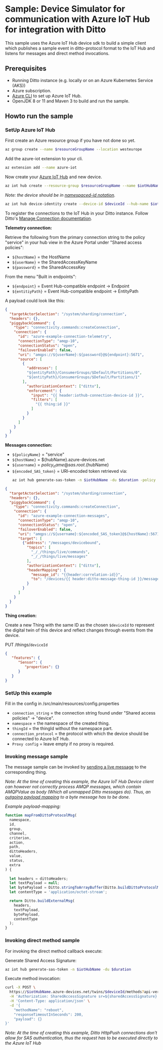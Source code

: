 # Sample: Device Simulator for communication with Azure IoT Hub for integration with Ditto
This sample uses the Azure IoT Hub device sdk to build a simple client which publishes a sample event in ditto-protocol
format to the IoT Hub and listens for messages and direct method invocations.

## Prerequisites

- Running Ditto instance (e.g. locally or on an Azure Kubernetes Service (AKS))
- Azure subscription.
- [Azure CLI](https://docs.microsoft.com/en-us/cli/azure/install-azure-cli) to set up Azure IoT Hub.
- OpenJDK 8 or 11 and Maven 3 to build and run the sample.

## Howto run the sample

### SetUp Azure IoT Hub

First create an Azure resource group if you have not done so yet.

```bash
az group create --name $resourceGroupName --location westeurope
```

Add the azure-iot extension to your cli.

```bash
az extension add --name azure-iot
```

Now create your [Azure IoT Hub](https://docs.microsoft.com/de-de/azure/iot-hub/) and new device.

```bash
az iot hub create --resource-group $resourceGroupName --name $iotHubName
```

*Note: the device should be in [namespaced-id notation](https://www.eclipse.org/ditto/basic-namespaces-and-names.html#namespaced-id).*

```bash
az iot hub device-identity create --device-id $deviceId --hub-name $iotHubName
```

To register the connections to the IoT Hub in your Ditto instance. Follow Ditto's [Manage Connection documentation](https://www.eclipse.org/ditto/connectivity-manage-connections.html).

**Telemetry connection:**

Retrieve the following from the primary connection string to the policy "service" in your hub view in the
Azure Portal under "Shared access policies":

- ```${hostName}``` = the HostName
- ```${userName}``` = the SharedAccessKeyName
- ```${password}``` = the SharedAccessKey

From the menu "Built in endpoints":

- ```${endpoint}``` = Event Hub-compatible endpoint -> Endpoint
- ```${entitiyPath}``` = Event Hub-compatible endpoint -> EntityPath

A payload could look like this:

```json
{
  "targetActorSelection": "/system/sharding/connection",
  "headers": {},
  "piggybackCommand": {
    "type": "connectivity.commands:createConnection",
    "connection": {
      "id": "azure-example-connection-telemetry",
      "connectionType": "amqp-10",
      "connectionStatus": "open",
      "failoverEnabled": false,
      "uri": "amqps://${userName}:${password}@${endpoint}:5671",
      "source": [
        {
          "addresses": [
          "${entityPath}/ConsumerGroups/$Default/Partitions/0",
          "${entityPath}/ConsumerGroups/$Default/Partitions/1"
        ],
          "authorizationContext": ["ditto"],
          "enforcement": {
            "input": "{{ header:iothub-connection-device-id }}",
            "filters": [
              "{{ thing:id }}"
            ]
          }
        }
      ]
    }
  }
}
```

**Messages connection:**

- ```${policyName}``` = "service"
- ```${hostName}``` = ${hubName}.azure-devices.net
- ```${username}``` = ${policy_name}@sas.root.${hubName}
- ```${encoded_SAS_token}``` = URI-encoded token retrieved via: 
  ```bash
  az iot hub generate-sas-token -n $iotHubName -du $duration -policy $policyName
  ```

```json
{
  "targetActorSelection": "/system/sharding/connection",
  "headers": {},
  "piggybackCommand": {
    "type": "connectivity.commands:createConnection",
    "connection": {
      "id": "azure-example-connection-messages",
      "connectionType": "amqp-10",
      "connectionStatus": "open",
      "failoverEnabled": false,
      "uri": "amqps://${username}:${encoded_SAS_token}@${hostName}:5671",
      "target": [
        {"address": "/messages/devicebound",
          "topics": [
            "_/_/things/live/commands",
            "_/_/things/live/messages"
          ],
          "authorizationContext": ["ditto"],
          "headerMapping": {
            "message_id": "{{header:correlation-id}}",
            "to": "/devices/{{ header:ditto-message-thing-id }}/messages/deviceInbound"
          }
        }
      ]
    }
  }
}
```

**Thing creation:**

Create a new Thing with the same ID as the chosen ```$deviceId``` to represent the digital twin of this device and
reflect changes through events from the device.

PUT /things/```deviceId```
```JSON
{
   "features": {
      "Sensor": {
         "properties": {}
      }
   }
}
```

### SetUp this example

Fill in the config in /src/main/resources/config.properties

- ```connection_string``` = the connection string found under "Shared access policies" -> "device".
- ```namespace``` = the namespace of the created thing.
- ```thingId``` = the thingId without the namespace part.
- ```connection_protocol``` = the protocol with which the device should be connected to Azure IoT Hub.
- ```Proxy config``` = leave empty if no proxy is required.


### Invoking message sample
The message sample can be invoked by [sending a live message](https://www.eclipse.org/ditto/protocol-specification-things-messages.html) 
to the corresponding thing.

*Note: At the time of creating this example, the Azure IoT Hub Device client can however not correctly process AMQP messages, 
which contain AMQPValue as body (Which all unmapped Ditto messages do). Thus, an [outgoing payload mapping](https://www.eclipse.org/ditto/connectivity-mapping.html) 
to a byte message has to be done.*

*Example payload-mapping:*
```javascript
function mapFromDittoProtocolMsg(
  namespace,
  id,
  group,
  channel,
  criterion,
  action,
  path,
  dittoHeaders,
  value,
  status,
  extra
) {
  
  let headers = dittoHeaders;
  let textPayload = null;
  let bytePayload = Ditto.stringToArrayBuffer(Ditto.buildDittoProtocolMsg(namespace, id, group, channel, criterion, action, path, dittoHeaders, value).toString());
  let contentType = 'application/octet-stream';

  return Ditto.buildExternalMsg(
    headers,
    textPayload,
    bytePayload,
    contentType
  );
}
```

### Invoking direct method sample

For invoking the direct method callback execute:

Generate Shared Access Signature:

```bash
az iot hub generate-sas-token -n $iotHubName -du $duration
```

Execute method invocation:

```bash
curl -X POST \
  https://$iotHubName.azure-devices.net/twins/$deviceId/methods?api-version=2018-06-30 \
  -H 'Authorization: SharedAccessSignature sr=${sharedAccessSignature}' \
  -H 'Content-Type: application/json' \
  -d '{
    "methodName": "reboot",
    "responseTimeoutInSeconds": 200,
    "payload": {}
}'
```

*Note: At the time of creating this example, Ditto HttpPush connections don't allow for SAS authentication, 
thus the request has to be executed directly to the Azure IoT Hub*
